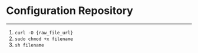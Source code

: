 # Configuration Repository

-------------------------

1. `curl -O {raw_file_url}`
2. `sudo chmod +x filename`
3. `sh filename`
